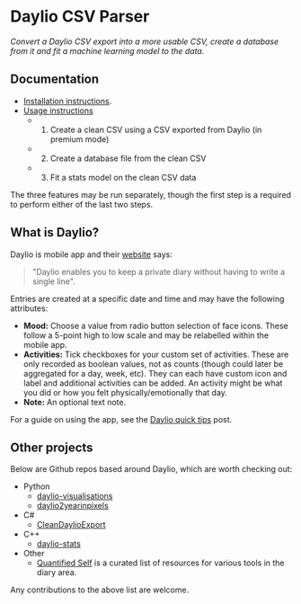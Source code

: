 # Daylio CSV Parser
_Convert a Daylio CSV export into a more usable CSV, create a database from it and fit a machine learning model to the data._


## Documentation

- [Installation instructions](docs/installation.md).
- [Usage instructions](docs/usage.md)
  - 1. Create a clean CSV using a CSV exported from Daylio (in premium mode)
  - 2. Create a database file from the clean CSV
  - 3. Fit a stats model on the clean CSV data

The three features may be run separately, though the first step is a required to perform either of the last two steps.


## What is Daylio?

Daylio is mobile app and their [website](https://daylio.webflow.io/) says:

>"Daylio enables you to keep a private diary without having to write a single line".

Entries are created at a specific date and time and may have the following attributes:

- **Mood:** Choose a value from radio button selection of face icons. These follow a 5-point high to low scale and may be relabelled within the mobile app.
- **Activities:** Tick checkboxes for your custom set of activities. These are only recorded as boolean values, not as counts (though could later be aggregated for a day, week, etc). They can each have custom icon and label and additional activities can be added. An activity might be what you did or how you felt physically/emotionally that day.
- **Note:** An optional text note.

For a guide on using the app, see the [Daylio quick tips](https://medium.com/@helpfuldad/heres-how-i-m-using-the-daylio-app-to-ensure-my-life-is-in-balance-i-m-on-372-days-and-counting-336b960a34ee) post.


## Other projects

Below are Github repos based around Daylio, which are worth checking out:

- Python
    * [daylio-visualisations](https://github.com/pajowu/daylio-visualisations)
    * [daylio2yearinpixels](https://github.com/pwcazenave/daylio2yearinpixels)
- C#
    * [CleanDaylioExport](https://github.com/ecsplendid/CleanDaylioExport)
- C++
    * [daylio-stats](https://github.com/xdmtk/daylio-stats)
- Other
    * [Quantified Self](https://github.com/woop/awesome-quantified-self) is a curated list of resources for various tools in the diary area.

Any contributions to the above list are welcome.
